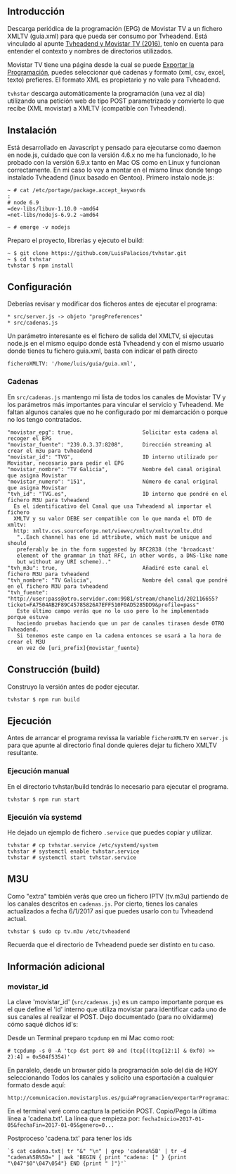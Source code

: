 ## Introducción

Descarga periódica de la programación (EPG) de Movistar TV a un fichero XMLTV (guia.xml) para que
pueda ser consumo por Tvheadend. Está vinculado al apunte [Tvheadend y Movistar TV (2016)](http://www.luispa.com/archivos/4571),
tenlo en cuenta para entender el contexto y nombres de directorios utilizados.

Movistar TV tiene una página desde la cual se puede [Exportar la Programación](http://comunicacion.movistarplus.es/guiaProgramacion/exportarProgramacion),
puedes seleccionar qué cadenas y formato (xml, csv, excel, texto) prefieres. El formato XML es propietario
y no vale para Tvheadend. 

`tvhstar` descarga automáticamente la programación (una vez al día) utilizando
una petición web de tipo POST parametrizado y convierte lo que recibe (XML movistar) a XMLTV (compatible con Tvheadend). 

## Instalación

Está desarrollado en Javascript y pensado para ejecutarse como daemon en node.js, cuidado que con la versión 4.6.x no me ha funcionado, lo he probado con la versión 6.9.x tanto en Mac OS como en Linux y funcionan correctamente. En mi caso lo voy a montar
en el mismo linux donde tengo instalado Tvheadend (linux basado en Gentoo). Primero instalo node.js:

    ~ # cat /etc/portage/package.accept_keywords
    :
    # node 6.9
    =dev-libs/libuv-1.10.0 ~amd64
    =net-libs/nodejs-6.9.2 ~amd64
    
    ~ # emerge -v nodejs

Preparo el proyecto, librerías y ejecuto el build: 

    ~ $ git clone https://github.com/LuisPalacios/tvhstar.git
    ~ $ cd tvhstar
    tvhstar $ npm install

## Configuración

Deberías revisar y modificar dos ficheros antes de ejecutar el programa: 

    * src/server.js -> objeto "progPreferences"
    * src/cadenas.js

Un parámetro interesante es el fichero de salida del XMLTV, si ejecutas node.js en el mismo equipo donde está Tvheadend y con el mismo usuario donde tienes tu fichero guia.xml, basta con indicar el path directo

    ficheroXMLTV: '/home/luis/guia/guia.xml',


### Cadenas

En `src/cadenas.js` mantengo mi lista de todos los canales de Movistar TV y 
los parámetros más importantes para vincular el servicio y Tvheadend. Me
faltan algunos canales que no he configurado por mi demarcación o porque
no los tengo contratados. 

    "movistar_epg": true,                      Solicitar esta cadena al recoger el EPG
    "movistar_fuente": "239.0.3.37:8208",      Dirección streaming al crear el m3u para tvheadend
    "movistar_id": "TVG",                      ID interno utilizado por Movistar, necesario para pedir el EPG
    "movistar_nombre": "TV Galicia",           Nombre del canal original que asigna Movistar
    "movistar_numero": "151",                  Número de canal original que asigna Movistar
    "tvh_id": "TVG.es",                        ID interno que pondré en el fichero M3U para tvheadend
      Es el identificativo del Canal que usa Tvheadend al importar el fichero 
      XMLTV y su valor DEBE ser compatible con lo que manda el DTD de xmltv:
      http: xmltv.cvs.sourceforge.net/viewvc/xmltv/xmltv/xmltv.dtd
       "..Each channel has one id attribute, which must be unique and should
       preferably be in the form suggested by RFC2838 (the 'broadcast'
       element of the grammar in that RFC, in other words, a DNS-like name
       but without any URI scheme).."
    "tvh_m3u": true,                           Añadiré este canal el fichero M3U para tvheadend
    "tvh_nombre": "TV Galicia",                Nombre del canal que pondré en el fichero M3U para tvheadend
    "tvh_fuente": "http://user:pass@otro.servidor.com:9981/stream/chanelid/202116655?ticket=FA7504AB2F89C45785826A7EFF510F0AD5285DD9&profile=pass"
       Este último campo verás que no lo uso pero lo he implementado porque estuve 
       haciendo pruebas haciendo que un par de canales tirasen desde OTRO Tvheadend. 
       Si tenemos este campo en la cadena entonces se usará a la hora de crear el M3U 
       en vez de [uri_prefix]{movistar_fuente}
 

## Construcción (build)

Construyo la versión antes de poder ejecutar. 

    tvhstar $ npm run build


## Ejecución

Antes de arrancar el programa revissa la variable `ficheroXMLTV` en `server.js` para que apunte 
al directorio final donde quieres dejar tu fichero XMLTV resultante. 

### Ejecución manual

En el directorio tvhstar/build tendrás lo necesario para ejecutar el programa.

    tvhstar $ npm run start


### Ejecuión vía systemd

He dejado un ejemplo de fichero `.service` que puedes copiar y utilizar. 

    tvhstar # cp tvhstar.service /etc/systemd/system
    tvhstar # systemctl enable tvhstar.service
    tvhstar # systemctl start tvhstar.service


## M3U

Como "extra" también verás que creo un fichero IPTV (tv.m3u) partiendo de los canales descritos en 
`cadenas.js`. Por cierto, tienes los canales actualizados a fecha 6/1/2017 así que puedes usarlo
con tu Tvheadend actual.

    tvhstar $ sudo cp tv.m3u /etc/tvheadend     
    
Recuerda que el directorio de Tvheadend puede ser distinto en tu caso.  
  

## Información adicional

### movistar_id

La clave 'movistar_id' (`src/cadenas.js`) es un campo importante porque es el que define el 'id' interno 
que utiliza movistar para identificar cada uno de sus canales al realizar el POST.
Dejo documentado (para no olvidarme) cómo saqué dichos id's: 
    
Desde un Terminal preparo `tcpdump` en mi Mac como root:

    # tcpdump -s 0 -A 'tcp dst port 80 and (tcp[((tcp[12:1] & 0xf0) >> 2):4] = 0x504f5354)'
    
En paralelo, desde un browser pido la programación solo del día de HOY 
seleccionando Todos los canales y solicito una esportación a cualquier formato desde aquí:

    http://comunicacion.movistarplus.es/guiaProgramacion/exportarProgramacion`

En el terminal veré como captura la petición POST. Copio/Pego la última línea a 'cadena.txt'. 
La línea que empieza por: `fechaInicio=2017-01-05&fechaFin=2017-01-05&genero=0...`
    
Postproceso 'cadena.txt' para tener los ids
 
    `$ cat cadena.txt| tr "&" "\n" | grep 'cadena%5B' | tr -d "cadena%5B%5D=" | awk 'BEGIN { print "cadena: [" } {print "\047"$0"\047\054"} END {print " ]"}'`

